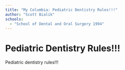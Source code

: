 ```yaml
---
title: "My Columbia: Pediatric Dentistry Rules!!!"
author: "Scott Bialik"
schools:
  - "School of Dental and Oral Surgery 1994"
---
```


# Pediatric Dentistry Rules!!!

Pediatric dentistry rules!!!
